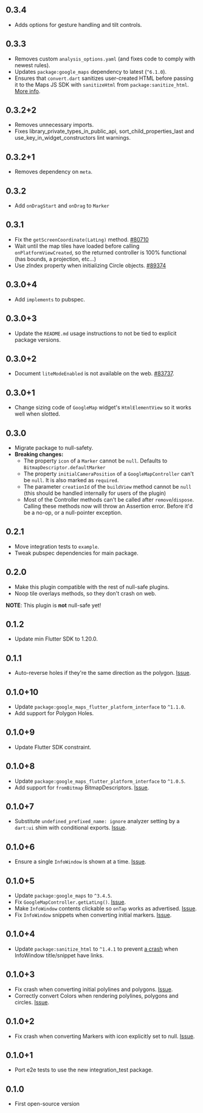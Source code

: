 ## 0.3.4

* Adds options for gesture handling and tilt controls.

## 0.3.3

* Removes custom `analysis_options.yaml` (and fixes code to comply with newest rules).
* Updates `package:google_maps` dependency to latest (`^6.1.0`).
* Ensures that `convert.dart` sanitizes user-created HTML before passing it to the
  Maps JS SDK with `sanitizeHtml` from `package:sanitize_html`.
  [More info](https://pub.dev/documentation/sanitize_html/latest/sanitize_html/sanitizeHtml.html).

## 0.3.2+2

* Removes unnecessary imports.
* Fixes library_private_types_in_public_api, sort_child_properties_last and use_key_in_widget_constructors
  lint warnings.

## 0.3.2+1

* Removes dependency on `meta`.

## 0.3.2

* Add `onDragStart` and `onDrag` to `Marker`

## 0.3.1

* Fix the `getScreenCoordinate(LatLng)` method. [#80710](https://github.com/flutter/flutter/issues/80710)
* Wait until the map tiles have loaded before calling `onPlatformViewCreated`, so
the returned controller is 100% functional (has bounds, a projection, etc...)
* Use zIndex property when initializing Circle objects. [#89374](https://github.com/flutter/flutter/issues/89374)

## 0.3.0+4

* Add `implements` to pubspec.

## 0.3.0+3

* Update the `README.md` usage instructions to not be tied to explicit package versions.

## 0.3.0+2

* Document `liteModeEnabled` is not available on the web. [#83737](https://github.com/flutter/flutter/issues/83737).

## 0.3.0+1

* Change sizing code of `GoogleMap` widget's `HtmlElementView` so it works well when slotted.

## 0.3.0

* Migrate package to null-safety.
* **Breaking changes:**
  * The property `icon` of a `Marker` cannot be `null`. Defaults to `BitmapDescriptor.defaultMarker`
  * The property `initialCameraPosition` of a `GoogleMapController` can't be `null`. It is also marked as `required`.
  * The parameter `creationId` of the `buildView` method cannot be `null` (this should be handled internally for users of the plugin)
  * Most of the Controller methods can't be called after `remove`/`dispose`. Calling these methods now will throw an Assertion error. Before it'd be a no-op, or a null-pointer exception.

## 0.2.1

* Move integration tests to `example`.
* Tweak pubspec dependencies for main package.

## 0.2.0

* Make this plugin compatible with the rest of null-safe plugins.
* Noop tile overlays methods, so they don't crash on web.

**NOTE**: This plugin is **not** null-safe yet!

## 0.1.2

* Update min Flutter SDK to 1.20.0.

## 0.1.1

* Auto-reverse holes if they're the same direction as the polygon. [Issue](https://github.com/flutter/flutter/issues/74096).

## 0.1.0+10

* Update `package:google_maps_flutter_platform_interface` to `^1.1.0`.
* Add support for Polygon Holes.

## 0.1.0+9

* Update Flutter SDK constraint.

## 0.1.0+8

* Update `package:google_maps_flutter_platform_interface` to `^1.0.5`.
* Add support for `fromBitmap` BitmapDescriptors. [Issue](https://github.com/flutter/flutter/issues/66622).

## 0.1.0+7

* Substitute `undefined_prefixed_name: ignore` analyzer setting by a `dart:ui` shim with conditional exports. [Issue](https://github.com/flutter/flutter/issues/69309).

## 0.1.0+6

* Ensure a single `InfoWindow` is shown at a time. [Issue](https://github.com/flutter/flutter/issues/67380).

## 0.1.0+5

* Update `package:google_maps` to `^3.4.5`.
* Fix `GoogleMapController.getLatLng()`. [Issue](https://github.com/flutter/flutter/issues/67606).
* Make `InfoWindow` contents clickable so `onTap` works as advertised. [Issue](https://github.com/flutter/flutter/issues/67289).
* Fix `InfoWindow` snippets when converting initial markers. [Issue](https://github.com/flutter/flutter/issues/67854).

## 0.1.0+4

* Update `package:sanitize_html` to `^1.4.1` to prevent [a crash](https://github.com/flutter/flutter/issues/67854) when InfoWindow title/snippet have links.

## 0.1.0+3

* Fix crash when converting initial polylines and polygons. [Issue](https://github.com/flutter/flutter/issues/65152).
* Correctly convert Colors when rendering polylines, polygons and circles. [Issue](https://github.com/flutter/flutter/issues/67032).

## 0.1.0+2

* Fix crash when converting Markers with icon explicitly set to null. [Issue](https://github.com/flutter/flutter/issues/64938).

## 0.1.0+1

* Port e2e tests to use the new integration_test package.

## 0.1.0

* First open-source version
